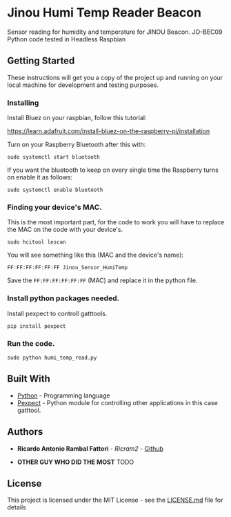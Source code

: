 # Jinou Humi Temp Reader Beacon

Sensor reading for humidity and temperature for JINOU Beacon. JO-BEC09 Python code tested in Headless Raspbian

## Getting Started

These instructions will get you a copy of the project up and running on your local machine for development and testing purposes. 

### Installing

Install Bluez on your raspbian, follow this tutorial:

https://learn.adafruit.com/install-bluez-on-the-raspberry-pi/installation


Turn on your Raspberry Bluetooth after this with:

```
sudo systemctl start bluetooth
```
If you want the bluetooth to keep on every single time the Raspberry turns on enable it as follows:

```
sudo systemctl enable bluetooth
```

### Finding your device's MAC.

This is the most important part, for the code to work you will have to replace the MAC on the code with your device's.

```
sudo hcitool lescan
```

You will see something like this (MAC and the device's name):

```
FF:FF:FF:FF:FF:FF Jinou_Sensor_HumiTemp
```
Save the ```FF:FF:FF:FF:FF:FF``` (MAC) and replace it in the python file.

### Install python packages needed.

Install pexpect to controll gatttools. 

```pip install pexpect```

### Run the code.

```sudo python humi_temp_read.py``` 

## Built With

* [Python](https://www.python.org/downloads/) - Programming language
* [Pexpect](https://pexpect.readthedocs.io/en/stable/) - Python module for controlling other applications in this case gatttool.


## Authors

* **Ricardo Antonio Rambal Fattori** - *Ricram2* - [Github](https://github.com/ricram2)

* **OTHER GUY WHO DID THE MOST** TODO 


## License

This project is licensed under the MIT License - see the [LICENSE.md](LICENSE.md) file for details

